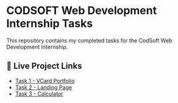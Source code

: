 # CODSOFT Web Development Internship Tasks

This repository contains my completed tasks for the CodSoft Web Development Internship.

## 🚀 Live Project Links

- [Task 1 - VCard Portfolio](https://urr-kuldeep2.netlify.app/)
- [Task 2 - Landing Page](https://codsofttask2landingpage.netlify.app/)
- [Task 3 - Calculator](https://codsofttask3calculator.netlify.app/)

